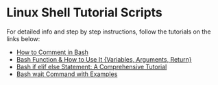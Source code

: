 # Linux Shell Tutorial Scripts

For detailed info and step by step instructions, follow the tutorials on the links below:

* [How to Comment in Bash](https://phoenixnap.com/kb/bash-comment)
* [Bash Function & How to Use It {Variables, Arguments, Return}](https://phoenixnap.com/kb/bash-function) <br>
* [Bash if elif else Statement: A Comprehensive Tutorial](https://phoenixnap.com/kb/bash-if-statement) <br>
* [Bash wait Command with Examples](https://phoenixnap.com/kb/bash-wait-command) <br>
